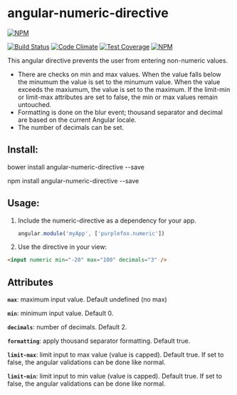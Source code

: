 # angular-numeric-directive

[![NPM](https://nodei.co/npm/angular-numeric-directive.png)](https://nodei.co/npm/angular-numeric-directive/)

[![Build Status](https://travis-ci.org/epeschier/angular-numeric-directive.svg?branch=master)](http://travis-ci.org/epeschier/angular-numeric-directive)
[![Code Climate](https://codeclimate.com/github/epeschier/angular-numeric-directive/badges/gpa.svg)](https://codeclimate.com/github/epeschier/angular-numeric-directive)
[![Test Coverage](https://codeclimate.com/github/epeschier/angular-numeric-directive/badges/coverage.svg)](https://codeclimate.com/github/epeschier/angular-numeric-directive)
 [![NPM](https://img.shields.io/npm/v/angular-numeric-directive.svg)](https://www.npmjs.com/package/angular-numeric-directive)

This angular directive prevents the user from entering non-numeric values.

- There are checks on min and max values. When the value falls below the minumum the value is set to the minumum value. When the value exceeds the maxiumum, the value is set to the maximum. If the limit-min or limit-max attributes are set to false, the min or max values remain untouched.
- Formatting is done on the blur event; thousand separator and decimal are based on the current Angular locale.
- The number of decimals can be set.

## Install:
bower install angular-numeric-directive --save

npm install angular-numeric-directive --save

## Usage:

1. Include the numeric-directive as a dependency for your app.

    ```js
    angular.module('myApp', ['purplefox.numeric'])
    ```
    
2. Use the directive in your view:

  ```html
  <input numeric min="-20" max="100" decimals="3" />
  ```
  
## Attributes

**`max`**: maximum input value. Default undefined (no max)

**`min`**: minimum input value. Default 0.

**`decimals`**: number of decimals. Default 2.

**`formatting`**: apply thousand separator formatting. Default true.

**`limit-max`**: limit input to max value (value is capped). Default true. If set to false, the angular validations can be done like normal.

**`limit-min`**: limit input to min value (value is capped). Default true. If set to false, the angular validations can be done like normal.
